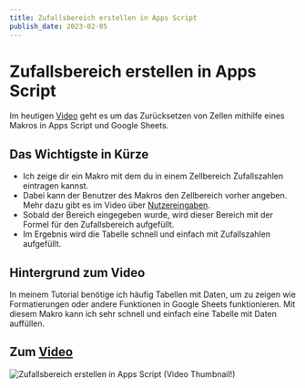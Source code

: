 ```yaml
---
title: Zufallsbereich erstellen in Apps Script
publish_date: 2023-02-05
---
```


# Zufallsbereich erstellen in Apps Script

Im heutigen [Video](https://youtu.be/UwRi-FhzoWQ) geht es um das Zurücksetzen von Zellen mithilfe eines Makros in Apps Script und Google Sheets. 

## Das Wichtigste in Kürze

- Ich zeige dir ein Makro mit dem du in einem Zellbereich Zufallszahlen eintragen kannst.
- Dabei kann der Benutzer des Makros den Zellbereich vorher angeben. Mehr dazu gibt es im Video über [Nutzereingaben](https://youtu.be/mW6RjK-xTzc).
- Sobald der Bereich eingegeben wurde, wird dieser Bereich mit der Formel für den Zufallsbereich aufgefüllt.
- Im Ergebnis wird die Tabelle schnell und einfach mit Zufallszahlen aufgefüllt.

## Hintergrund zum Video

In meinem Tutorial benötige ich häufig Tabellen mit Daten, um zu zeigen wie Formatierungen oder andere Funktionen in Google Sheets funktionieren. Mit diesem Makro kann ich sehr schnell und einfach eine Tabelle mit Daten auffüllen.

## Zum [Video](https://youtu.be/UwRi-FhzoWQ)

![Zufallsbereich erstellen in Apps Script (Video Thumbnail!)](../thumbnails/Fertig441.jpg "Zufallsbereich erstellen in Apps Script (Video Thumbnail!)")